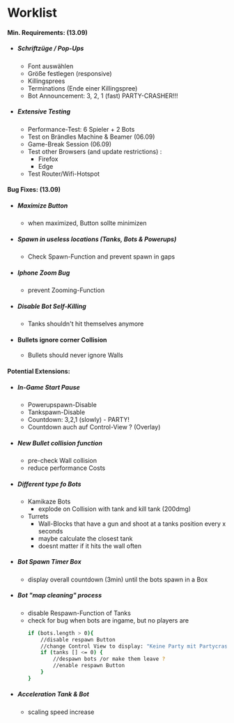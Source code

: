 # Worklist


#### Min. Requirements:  (13.09)

* ##### Schriftzüge / Pop-Ups
    * Font auswählen
    * Größe festlegen (responsive)
    * Killingsprees
    * Terminations (Ende einer Killingspree)
    * Bot Announcement: 3, 2, 1 (fast) PARTY-CRASHER!!!

* ##### Extensive Testing
    * Performance-Test:  6 Spieler + 2 Bots
    * Test on Brändles Machine & Beamer (06.09)
    * Game-Break Session (06.09)
    * Test other Browsers (and update restrictions) :
        * Firefox
        * Edge
    * Test Router/Wifi-Hotspot

#### Bug Fixes: (13.09)
* ##### Maximize Button
    * when maximized, Button sollte minimizen
* ##### Spawn in useless locations (Tanks, Bots & Powerups)
    * Check Spawn-Function and prevent spawn in gaps
* ##### Iphone Zoom Bug
    * prevent Zooming-Function
* ##### Disable Bot Self-Killing
    * Tanks shouldn't hit themselves anymore
* #### Bullets ignore corner Collision
    * Bullets should never ignore Walls    

#### Potential Extensions: 
* ##### In-Game Start Pause
    * Powerupspawn-Disable
    * Tankspawn-Disable
    *  Countdown: 3,2,1 (slowly) - PARTY! 
    *  Countdown auch auf Control-View ? (Overlay)
* ##### New Bullet collision function
    * pre-check Wall collision
    * reduce performance Costs
* ##### Different type fo Bots
    * Kamikaze Bots
        * explode on Collision with tank and kill tank (200dmg)
    * Turrets
        * Wall-Blocks that have a gun and shoot at a tanks position every x seconds 
        * maybe calculate the closest tank
        * doesnt matter if it hits the wall often

* ##### Bot Spawn Timer Box
    * display overall countdown (3min) until the bots spawn in a Box
* ##### Bot "map cleaning" process
    * disable Respawn-Function of Tanks
    * check for bug when bots are ingame, but no players are
        ```sh
        if (bots.length > 0){
            //disable respawn Button
            //change Control View to display: "Keine Party mit Partycrashern ..."
            if (tanks [] <= 0) {
                //despawn bots /or make them leave ?
                //enable respawn Button
            }
        }
        ```
 * ##### Acceleration Tank & Bot
   * scaling speed increase



        
        

